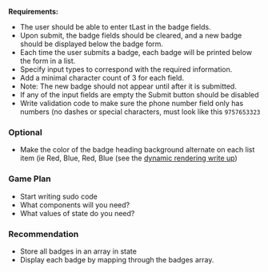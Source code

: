 **Requirements:**

- The user should be able to enter tLast in the badge fields.
- Upon submit, the badge fields should be cleared, and a new badge should be displayed below the badge form.
- Each time the user submits a badge, each badge will be printed below the form in a list.
- Specify input types to correspond with the required information.
- Add a minimal character count of 3 for each field.
- Note: The new badge should not appear until after it is submitted.
- If any of the input fields are empty the Submit button should be disabled
- Write validation code to make sure the phone number field only has numbers (no dashes or special characters, must look like this `9757653323`

### Optional

- Make the color of the badge heading background alternate on each list item (ie Red, Blue, Red, Blue (see the [dynamic rendering write up](https://coursework.vschool.io/dynamic-rendering-in-react/))

### Game Plan

- Start writing sudo code
- What components will you need?
- What values of state do you need?

### Recommendation

- Store all badges in an array in state
- Display each badge by mapping through the badges array.